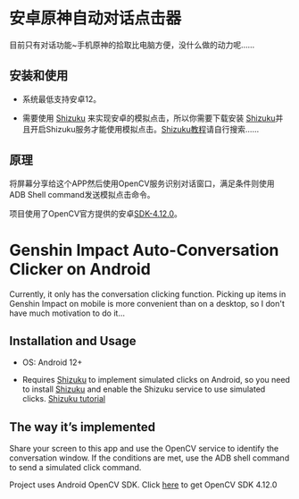 # 安卓原神自动对话点击器

目前只有对话功能~手机原神的拾取比电脑方便，没什么做的动力呢……

## 安装和使用

- 系统最低支持安卓12。

- 需要使用 [Shizuku](https://shizuku.rikka.app/download/) 来实现安卓的模拟点击，所以你需要下载安装 [Shizuku](https://shizuku.rikka.app/download/)并且开启Shizuku服务才能使用模拟点击。[Shizuku教程](https://shizuku.rikka.app/guide/setup/)请自行搜索……

## 原理

将屏幕分享给这个APP然后使用OpenCV服务识别对话窗口，满足条件则使用ADB Shell command发送模拟点击命令。

项目使用了OpenCV官方提供的安卓[SDK-4.12.0](https://opencv.org/releases/)。

# Genshin Impact Auto-Conversation Clicker on Android

Currently, it only has the conversation clicking function. Picking up items in Genshin Impact on mobile is more convenient than on a desktop, so I don't have much motivation to do it...

## Installation and Usage

- OS: Android 12+

- Requires  [Shizuku](https://shizuku.rikka.app/download/) to implement simulated clicks on Android, so you need to install  [Shizuku](https://shizuku.rikka.app/download/) and enable the Shizuku service to use simulated clicks. [Shizuku tutorial](https://shizuku.rikka.app/guide/setup/)

## The way it’s implemented

Share your screen to this app and use the OpenCV service to identify the conversation window. If the conditions are met, use the ADB shell command to send a simulated click command.

Project uses Android OpenCV SDK. Click [here](https://opencv.org/releases/) to get OpenCV SDK 4.12.0